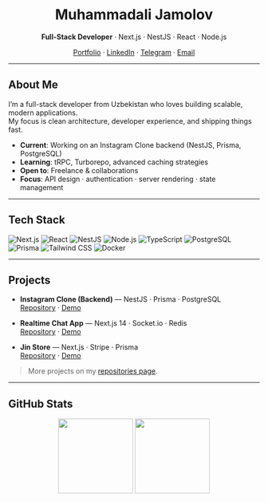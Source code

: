 <!-- Muhammadali Jamolov GitHub Profile README -->

<div align="center">

# Muhammadali Jamolov  
**Full-Stack Developer** · Next.js · NestJS · React · Node.js  

[Portfolio](https://your-portfolio.com) · [LinkedIn](https://linkedin.com/in/your-handle) · [Telegram](https://t.me/yourhandle) · [Email](mailto:your@email.com)  

</div>

---

## About Me
I’m a full-stack developer from Uzbekistan who loves building scalable, modern applications.  
My focus is clean architecture, developer experience, and shipping things fast.  

- **Current**: Working on an Instagram Clone backend (NestJS, Prisma, PostgreSQL)  
- **Learning**: tRPC, Turborepo, advanced caching strategies  
- **Open to**: Freelance & collaborations  
- **Focus**: API design · authentication · server rendering · state management  

---

## Tech Stack
<p>
  <img alt="Next.js" src="https://img.shields.io/badge/Next.js-000000?logo=nextdotjs&logoColor=white"> 
  <img alt="React" src="https://img.shields.io/badge/React-000000?logo=react&logoColor=61DAFB"> 
  <img alt="NestJS" src="https://img.shields.io/badge/NestJS-000000?logo=nestjs&logoColor=E0234E"> 
  <img alt="Node.js" src="https://img.shields.io/badge/Node.js-000000?logo=node.js&logoColor=6DA55F"> 
  <img alt="TypeScript" src="https://img.shields.io/badge/TypeScript-000000?logo=typescript&logoColor=3178C6">
  <img alt="PostgreSQL" src="https://img.shields.io/badge/PostgreSQL-000000?logo=postgresql&logoColor=336791">
  <img alt="Prisma" src="https://img.shields.io/badge/Prisma-000000?logo=prisma&logoColor=white">
  <img alt="Tailwind CSS" src="https://img.shields.io/badge/Tailwind-000000?logo=tailwindcss&logoColor=38B2AC">
  <img alt="Docker" src="https://img.shields.io/badge/Docker-000000?logo=docker&logoColor=2496ED">
</p>

---

## Projects
- **Instagram Clone (Backend)** — NestJS · Prisma · PostgreSQL  
  [Repository](https://github.com/yourhandle/instagram-backend) · [Demo](https://your-demo-link)  

- **Realtime Chat App** — Next.js 14 · Socket.io · Redis  
  [Repository](https://github.com/yourhandle/realtime-chat) · [Demo](https://your-demo-link)  

- **Jin Store** — Next.js · Stripe · Prisma  
  [Repository](https://github.com/yourhandle/jin-store) · [Demo](https://your-demo-link)  

> More projects on my [repositories page](https://github.com/Muhammadali-fr?tab=repositories).  

---

## GitHub Stats
<p align="center">
  <img src="https://github-readme-stats.vercel.app/api?username=Muhammadali-fr&show_icons=true&theme=dark&hide_border=true" height="150">
  <img src="https://github-readme-stats.vercel.app/api/top-langs/?username=Muhammadali-fr&layout=compact&theme=dark&hide_border=true" height="150">
</p>
